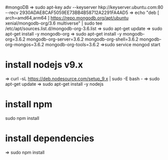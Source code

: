 #mongoDB
  => sudo apt-key adv --keyserver hkp://keyserver.ubuntu.com:80 --recv 2930ADAE8CAF5059EE73BB4B58712A2291FA4AD5
  => echo "deb [ arch=amd64,arm64 ] https://repo.mongodb.org/apt/ubuntu xenial/mongodb-org/3.6 multiverse" | sudo tee /etc/apt/sources.list.d/mongodb-org-3.6.list
  => sudo apt-get update
  => sudo apt-get install -y mongodb-org
  => sudo apt-get install -y mongodb-org=3.6.2 mongodb-org-server=3.6.2 mongodb-org-shell=3.6.2 mongodb-org-mongos=3.6.2 mongodb-org-tools=3.6.2
  =>sudo service mongod start

# install nodejs v9.x
  => curl -sL https://deb.nodesource.com/setup_9.x | sudo -E bash -
  => sudo apt-get update
  => sudo apt-get install -y nodejs

# install npm
  sudo npm install

# install dependencies
  => sudo npm install
